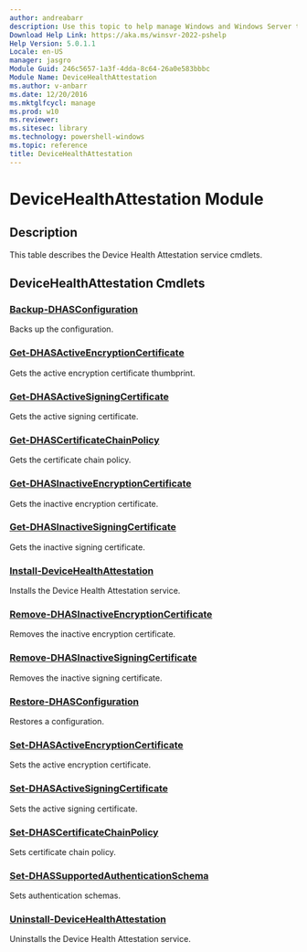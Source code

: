 ```yaml
---
author: andreabarr
description: Use this topic to help manage Windows and Windows Server technologies with Windows PowerShell.
Download Help Link: https://aka.ms/winsvr-2022-pshelp
Help Version: 5.0.1.1
Locale: en-US
manager: jasgro
Module Guid: 246c5657-1a3f-4dda-8c64-26a0e583bbbc
Module Name: DeviceHealthAttestation
ms.author: v-anbarr
ms.date: 12/20/2016
ms.mktglfcycl: manage
ms.prod: w10
ms.reviewer: 
ms.sitesec: library
ms.technology: powershell-windows
ms.topic: reference
title: DeviceHealthAttestation
---
```


# DeviceHealthAttestation Module
## Description
This table describes the Device Health Attestation service cmdlets.

## DeviceHealthAttestation Cmdlets
### [Backup-DHASConfiguration](./Backup-DHASConfiguration.md)
Backs up the configuration.

### [Get-DHASActiveEncryptionCertificate](./Get-DHASActiveEncryptionCertificate.md)
Gets the active encryption certificate thumbprint.

### [Get-DHASActiveSigningCertificate](./Get-DHASActiveSigningCertificate.md)
Gets the active signing certificate.

### [Get-DHASCertificateChainPolicy](./Get-DHASCertificateChainPolicy.md)
Gets the certificate chain policy.

### [Get-DHASInactiveEncryptionCertificate](./Get-DHASInactiveEncryptionCertificate.md)
Gets the inactive encryption certificate.

### [Get-DHASInactiveSigningCertificate](./Get-DHASInactiveSigningCertificate.md)
Gets the inactive signing certificate.

### [Install-DeviceHealthAttestation](./Install-DeviceHealthAttestation.md)
Installs the Device Health Attestation service.

### [Remove-DHASInactiveEncryptionCertificate](./Remove-DHASInactiveEncryptionCertificate.md)
Removes the inactive encryption certificate.

### [Remove-DHASInactiveSigningCertificate](./Remove-DHASInactiveSigningCertificate.md)
Removes the inactive signing certificate.

### [Restore-DHASConfiguration](./Restore-DHASConfiguration.md)
Restores a configuration.

### [Set-DHASActiveEncryptionCertificate](./Set-DHASActiveEncryptionCertificate.md)
Sets the active encryption certificate.

### [Set-DHASActiveSigningCertificate](./Set-DHASActiveSigningCertificate.md)
Sets the active signing certificate.

### [Set-DHASCertificateChainPolicy](./Set-DHASCertificateChainPolicy.md)
Sets certificate chain policy.

### [Set-DHASSupportedAuthenticationSchema](./Set-DHASSupportedAuthenticationSchema.md)
Sets authentication schemas.

### [Uninstall-DeviceHealthAttestation](./Uninstall-DeviceHealthAttestation.md)
Uninstalls the Device Health Attestation service.



